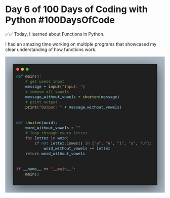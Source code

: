# Day 6 of 100 Days of Coding with Python #100DaysOfCode

✅✅ Today, I learned about Functions in Python.

I had an amazing time working on multiple programs that showcased my clear understanding of how functions work.

![Alt text](image.png)